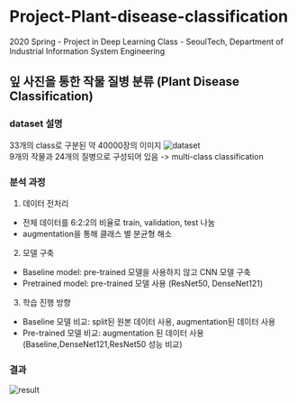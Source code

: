 # Project-Plant-disease-classification
2020 Spring - Project in Deep Learning Class - SeoulTech, Department of Industrial Information System Engineering

## 잎 사진을 통한 작물 질병 분류 (Plant Disease Classification)

### dataset 설명
33개의 class로 구분된 약 40000장의 이미지
![dataset](https://user-images.githubusercontent.com/46666833/163783617-4ec771a6-b699-4e85-a820-2b798e7010b4.PNG)  
9개의 작물과 24개의 질병으로 구성되어 있음 -> multi-class classification 

### 분석 과정
1. 데이터 전처리
- 전체 데이터를 6:2:2의 비율로 train, validation, test 나눔
- augmentation을 통해 클래스 별 분균형 해소
2. 모델 구축
- Baseline model: pre-trained 모델을 사용하지 않고 CNN 모델 구축
- Pretrained model: pre-trained 모델 사용 (ResNet50, DenseNet121)
3. 학습 진행 방향
- Baseline 모델 비교: split된 원본 데이터 사용, augmentation된 데이터 사용
- Pre-trained 모델 비교: augmentation 된 데이터 사용 (Baseline,DenseNet121,ResNet50 성능 비교)

### 결과
![result](https://user-images.githubusercontent.com/46666833/163784360-4ccbdebe-d457-497e-8ba0-43265f8aef14.png)
